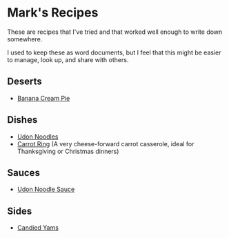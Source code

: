 # Mark's Recipes

These are recipes that I've tried and that worked well enough to write down somewhere.
  
I used to keep these as word documents, but I feel that this might be easier to manage, look up, and share with others.
  
## Deserts
 - [Banana Cream Pie](/Deserts/Banana-Cream-Pie.md)

## Dishes
 - [Udon Noodles](/Dishes/Udon-Noodles.md)
 - [Carrot Ring](/Dishes/Carrot-Ring.md) (A very cheese-forward carrot casserole, ideal for Thanksgiving or Christmas dinners)

## Sauces
 - [Udon Noodle Sauce](/Sauces/Udon-Noodle-Sauce.md)

## Sides
 - [Candied Yams](/Sides/Candied-Yams.md)
